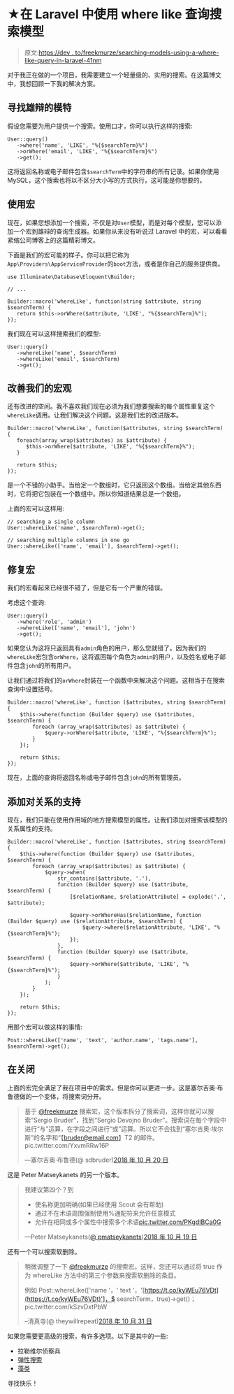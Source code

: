 # ★在 Laravel 中使用 where like 查询搜索模型

> 原文:[https://dev . to/freekmurze/searching-models-using-a-where-like-query-in-laravel-41nm](https://dev.to/freekmurze/searching-models-using-a-where-like-query-in-laravel-41nm)

对于我正在做的一个项目，我需要建立一个轻量级的、实用的搜索。在这篇博文中，我想回顾一下我的解决方案。

## [](#searching-eloquent-models)寻找雄辩的模特

假设您需要为用户提供一个搜索。使用口才，你可以执行这样的搜索:

```
User::query()
   ->where('name', 'LIKE', "%{$searchTerm}%") 
   ->orWhere('email', 'LIKE', "%{$searchTerm}%") 
   ->get(); 
```

这将返回名称或电子邮件包含`$searchTerm`中的字符串的所有记录。如果你使用 MySQL，这个搜索也将以不区分大小写的方式执行，这可能是你想要的。

## [](#using-a-macro)使用宏

现在，如果您想添加一个搜索，不仅是对`User`模型，而是对每个模型，您可以添加一个宏到雄辩的查询生成器。如果你从来没有听说过 Laravel 中的宏，可以看看紧缩公司博客上的这篇精彩博文。

下面是我们的宏可能的样子。你可以把它称为`App\Providers\AppServiceProvider`的`boot`方法，或者是你自己的服务提供商。

```
use Illuminate\Database\Eloquent\Builder;

// ...

Builder::macro('whereLike', function(string $attribute, string $searchTerm) {
   return $this->orWhere($attribute, 'LIKE', "%{$searchTerm}%");
}); 
```

我们现在可以这样搜索我们的模型:

```
User::query()
   ->whereLike('name', $searchTerm)
   ->whereLike('email', $searchTerm)
   ->get(); 
```

## [](#improving-our-macro)改善我们的宏观

还有改进的空间。我不喜欢我们现在必须为我们想要搜索的每个属性重复这个`whereLike`调用。让我们解决这个问题。这是我们宏的改进版本。

```
Builder::macro('whereLike', function($attributes, string $searchTerm) {
   foreach(array_wrap($attributes) as $attribute) {
      $this->orWhere($attribute, 'LIKE', "%{$searchTerm}%");
   }

   return $this;
}); 
```

是一个不错的小助手。当给定一个数组时，它只返回这个数组。当给定其他东西时，它将把它包装在一个数组中。所以你知道结果总是一个数组。

上面的宏可以这样用:

```
// searching a single column
User::whereLike('name', $searchTerm)->get();

// searching multiple columns in one go
User::whereLike(['name', 'email'], $searchTerm)->get(); 
```

## [](#fixing-our-macro)修复宏

我们的宏看起来已经很不错了，但是它有一个严重的错误。

考虑这个查询:

```
User::query()
   ->where('role', 'admin')
   ->whereLike(['name', 'email'], 'john')
   ->get(); 
```

如果您认为这将只返回具有`admin`角色的用户，那么您就错了。因为我们的`whereLike`宏包含`orWhere`，这将返回每个角色为`admin`的用户，以及姓名或电子邮件包含`john`的所有用户。

让我们通过将我们的`orWhere`封装在一个函数中来解决这个问题。这相当于在搜索查询中设置括号。

```
Builder::macro('whereLike', function ($attributes, string $searchTerm) {
    $this->where(function (Builder $query) use ($attributes, $searchTerm) {
        foreach (array_wrap($attributes) as $attribute) {
            $query->orWhere($attribute, 'LIKE', "%{$searchTerm}%");
        }
    });

    return $this;
}); 
```

现在，上面的查询将返回名称或电子邮件包含`john`的所有管理员。

## [](#adding-support-for-relations)添加对关系的支持

现在，我们只能在使用作用域的地方搜索模型的属性。让我们添加对搜索该模型的关系属性的支持。

```
Builder::macro('whereLike', function ($attributes, string $searchTerm) {
    $this->where(function (Builder $query) use ($attributes, $searchTerm) {
        foreach (array_wrap($attributes) as $attribute) {
            $query->when(
                str_contains($attribute, '.'),
                function (Builder $query) use ($attribute, $searchTerm) {
                    [$relationName, $relationAttribute] = explode('.', $attribute);

                    $query->orWhereHas($relationName, function (Builder $query) use ($relationAttribute, $searchTerm) {
                        $query->where($relationAttribute, 'LIKE', "%{$searchTerm}%");
                    });
                },
                function (Builder $query) use ($attribute, $searchTerm) {
                    $query->orWhere($attribute, 'LIKE', "%{$searchTerm}%");
                }
            );
        }
    });

    return $this;
}); 
```

用那个宏可以做这样的事情:

```
Post::whereLike(['name', 'text', 'author.name', 'tags.name'], $searchTerm)->get(); 
```

## [](#in-closing)在关闭

上面的宏完全满足了我在项目中的需求。但是你可以更进一步。这是塞尔吉奥·布鲁德做的一个变体，将搜索词分开。

> 基于 [@freekmurze](https://twitter.com/freekmurze?ref_src=twsrc%5Etfw) 搜索宏，这个版本拆分了搜索词，这样你就可以搜索“Sergio Bruder”，找到“Sergio Devojno Bruder”。搜索词在每个字段中进行“与”运算，在字段之间进行“或”运算。所以它不会找到“塞尔吉奥·埃尔斯”的名字和“【bruder@email.com】T2 的邮件。pic.twitter.com/YxvmRRw16P
> 
> —塞尔吉奥·布鲁德(@ sdbruder)[2018 年 10 月 20 日](https://twitter.com/sdbruder/status/1053719431602466816?ref_src=twsrc%5Etfw)

这是 Peter Matseykanets 的另一个版本。

> 我建议第四个？到
> 
> *   使名称更加明确(如果已经使用 Scout 会有帮助)
> *   通过不在术语周围强制使用%通配符来允许任意模式
> *   允许在相同或多个属性中搜索多个术语[pic.twitter.com/PKgdIBCa0G](https://t.co/PKgdIBCa0G)
> 
> —Peter Matseykanets([@ pmatseykanets](https://dev.to/pmatseykanets))[2018 年 10 月 19 日](https://twitter.com/pmatseykanets/status/1053381531962654721?ref_src=twsrc%5Etfw)

还有一个可以搜索软删除。

> 稍微调整了一下 [@freekmurze](https://twitter.com/freekmurze?ref_src=twsrc%5Etfw) 的搜索宏。这样，您还可以通过将 true 作为 whereLike 方法中的第三个参数来搜索软删除的条目。
> 
> 例如 Post::whereLike(['name '，' text '，'[https://t.co/kyWEu76VDt](https://t.co/kyWEu76VDt)']，$ searchTerm，true)->get()；pic.twitter.com/kSzvDxtPbW
> 
> –清真寺(@ theywillrepeat)[2018 年 10 月 31 日](https://twitter.com/TheyWillRepent/status/1057742260488585216?ref_src=twsrc%5Etfw)

如果您需要更高级的搜索，有许多选项。以下是其中的一些:

*   拉勒维尔侦察兵
*   [弹性搜索](https://www.elastic.co/products/elasticsearch)
*   [藻类](https://www.algolia.com)

寻找快乐！